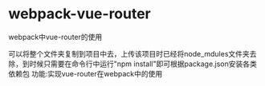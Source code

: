 # webpack-vue-router
webpack中vue-router的使用

可以将整个文件夹复制到项目中去，上传该项目时已经将node_mdules文件夹去除，到时候只需要在命令行中运行"npm install"即可根据package.json安装各类依赖包
功能:实现vue-router在webpack中的使用
